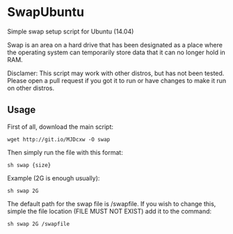 SwapUbuntu
==========

Simple swap setup script for Ubuntu (14.04)

Swap is an area on a hard drive that has been designated as a place where the operating system can temporarily store data that it can no longer hold in RAM.

Disclamer: This script may work with other distros, but has not been tested. Please open a pull request if you got it to run or have changes to make it run on other distros.

Usage
-----

First of all, download the main script:
```
wget http://git.io/MJDcxw -O swap
```

Then simply run the file with this format:
```
sh swap {size}
```

Example (2G is enough usually):
```
sh swap 2G
```

The default path for the swap file is /swapfile. If you wish to change this, simple the file location (FILE MUST NOT EXIST) add it to the command:
```
sh swap 2G /swapfile
```
